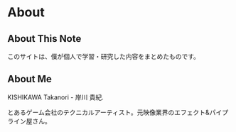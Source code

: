 # About

## About This Note

このサイトは、僕が個人で学習・研究した内容をまとめたものです。

## About Me

KISHIKAWA Takanori - 岸川 貴紀. 

とあるゲーム会社のテクニカルアーティスト。元映像業界のエフェクト&パイプライン屋さん。